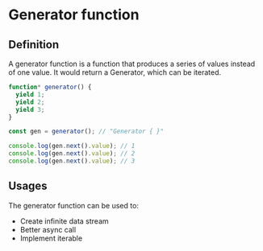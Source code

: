 # Generator function

## Definition

A generator function is a function that produces a series of values instead of one value. It would return a Generator, which can be iterated.

```js
function* generator() {
  yield 1;
  yield 2;
  yield 3;
}

const gen = generator(); // "Generator { }"

console.log(gen.next().value); // 1
console.log(gen.next().value); // 2
console.log(gen.next().value); // 3
```

## Usages

The generator function can be used to:

- Create infinite data stream
- Better async call
- Implement iterable
